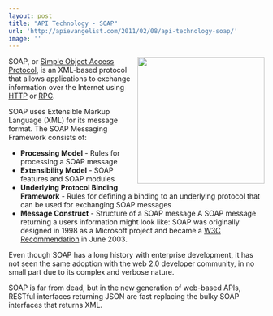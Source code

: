 ```yaml
---
layout: post
title: "API Technology - SOAP"
url: 'http://apievangelist.com/2011/02/08/api-technology-soap/'
image: ''
---
```


[<img class="c1" src="http://kinlane-productions.s3.amazonaws.com/SOAP.png" alt="" width="250" align="right" />][1]SOAP, or [Simple Object Access Protocol][2], is an XML-based protocol that allows applications to exchange information over the Internet using [HTTP][3] or [RPC][4].

SOAP uses Extensible Markup Language (XML) for its message format. The SOAP Messaging Framework consists of:

  * **Processing Model** \- Rules for processing a SOAP message
  * **Extensibility Model** \- SOAP features and SOAP modules
  * **Underlying Protocol Binding Framework** \- Rules for defining a binding to an underlying protocol that can be used for exchanging SOAP messages
  * **Message Construct** \- Structure of a SOAP message
A SOAP message returning a users information might look like: SOAP was originally designed in 1998 as a Microsoft project and became a [W3C Recommendation][5] in June 2003.

Even though SOAP has a long history with enterprise development, it has not seen the same adoption with the web 2.0 developer community, in no small part due to its complex and verbose nature.

SOAP is far from dead, but in the new generation of web-based APIs, RESTful interfaces returning JSON are fast replacing the bulky SOAP interfaces that returns XML.

   [1]: http://oreilly.com/catalog/9780596000950
   [2]: http://en.wikipedia.org/wiki/SOAP (SOAP)
   [3]: http://en.wikipedia.org/wiki/Hypertext_Transfer_Protocol (Hypertext Transfer Protocol)
   [4]: http://en.wikipedia.org/wiki/Remote_procedure_call (Remote procedure call)
   [5]: http://www.w3.org/TR/soap/
